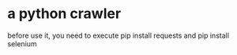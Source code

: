 # a python crawler
before use it, you need to execute pip install requests and pip install selenium
